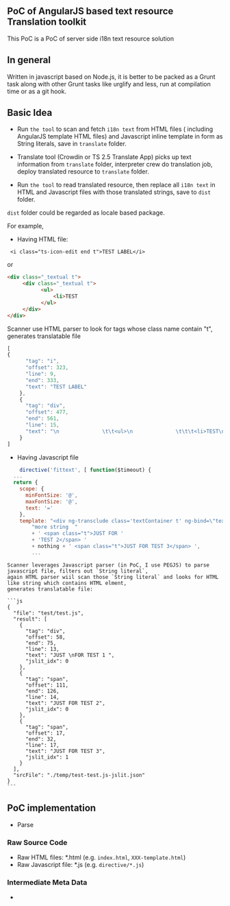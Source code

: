 PoC of AngularJS based text resource Translation toolkit
--------------

This PoC is a PoC of server side i18n text resource solution

## In general

Written in javascript based on Node.js, it is better to be packed as a Grunt task along with other Grunt tasks like
urglify and less, run at compilation time or as a git hook.

## Basic Idea

 * Run `the tool` to
 scan and fetch `i18n text` from HTML files ( including AngularJS template HTML files) and Javascript inline template in form as String literals, save in `translate` folder.

 * Translate tool (Crowdin or TS 2.5 Translate App) picks up text information from `translate` folder, interpreter crew do translation job, deploy translated resource to `translate` folder.

 * Run `the tool` to read translated resource, then replace all `i18n text` in HTML and Javascript files with those translated strings, save to `dist` folder.

 `dist` folder could be regarded as locale based package.
	

For example,
 - Having HTML file:
 ```
  <i class="ts-icon-edit end t">TEST LABEL</i>
 ```
or 
 ```html
<div class="_textual t">
      <div class="_textual t">
      		<ul>
      			<li>TEST
      		</ul>
      </div>
 </div>
```
Scanner use HTML parser to look for tags whose class name contain "t", generates translatable file
```js
[
{
      "tag": "i",
      "offset": 323,
      "line": 9,
      "end": 333,
      "text": "TEST LABEL"
    },
    {
      "tag": "div",
      "offset": 477,
      "end": 561,
      "line": 15,
      "text": "\n              \t\t<ul>\n              \t\t\t<li>TEST\n              \t\t</ul>\n              "
    }
]
```

- Having Javascript file 
```js
	directive('fittext', [ function($timeout) {
  ...
  return {
    scope: {
      minFontSize: '@',
      maxFontSize: '@',
      text: '='
    },
    template: "<div ng-transclude class='textContainer t' ng-bind=\"text\">JUST \nFOR TEST 1 </div>" +
    	"more string  "
    	+ ' <span class="t">JUST FOR ' 
    	+ 'TEST 2</span> '
    	+ nothing + ' <span class="t">JUST FOR TEST 3</span> ',
    	...
```
	Scanner leverages Javascript parser (in PoC, I use PEGJS) to parse javascript file, filters out `String literal`,
	again HTML parser wiil scan those `String literal` and looks for HTML like string which contains HTML elment,
	generates translatable file:
	
	```js
	{
	  "file": "test/test.js",
	  "result": [
		{
		  "tag": "div",
		  "offset": 58,
		  "end": 75,
		  "line": 13,
		  "text": "JUST \nFOR TEST 1 ",
		  "jslit_idx": 0
		},
		{
		  "tag": "span",
		  "offset": 111,
		  "end": 126,
		  "line": 14,
		  "text": "JUST FOR TEST 2",
		  "jslit_idx": 0
		},
		{
		  "tag": "span",
		  "offset": 17,
		  "end": 32,
		  "line": 17,
		  "text": "JUST FOR TEST 3",
		  "jslit_idx": 1
		}
	  ],
	  "srcFile": "./temp/test-test.js-jslit.json"
	}
	```
	



## PoC implementation
 * Parse

### Raw Source Code

* Raw HTML files: *.html (e.g. `index.html`, `XXX-template.html`)
* Raw Javascript file: *.js (e.g. `directive/*.js`)

### Intermediate Meta Data

* 
